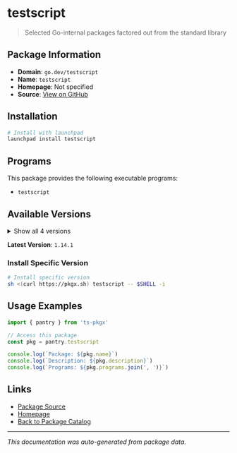 # testscript

> Selected Go-internal packages factored out from the standard library

## Package Information

- **Domain**: `go.dev/testscript`
- **Name**: `testscript`
- **Homepage**: Not specified
- **Source**: [View on GitHub](https://github.com/pkgxdev/pantry/tree/main/projects/go.dev/testscript/package.yml)

## Installation

```bash
# Install with launchpad
launchpad install testscript
```

## Programs

This package provides the following executable programs:

- `testscript`

## Available Versions

<details>
<summary>Show all 4 versions</summary>

- `1.14.1`, `1.14.0`, `1.13.1`, `1.12.0`

</details>

**Latest Version**: `1.14.1`

### Install Specific Version

```bash
# Install specific version
sh <(curl https://pkgx.sh) testscript -- $SHELL -i
```

## Usage Examples

```typescript
import { pantry } from 'ts-pkgx'

// Access this package
const pkg = pantry.testscript

console.log(`Package: ${pkg.name}`)
console.log(`Description: ${pkg.description}`)
console.log(`Programs: ${pkg.programs.join(', ')}`)
```

## Links

- [Package Source](https://github.com/pkgxdev/pantry/tree/main/projects/go.dev/testscript/package.yml)
- [Homepage](#)
- [Back to Package Catalog](../../../package-catalog.md)

---

*This documentation was auto-generated from package data.*
